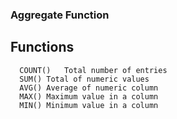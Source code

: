 ### Aggregate Function

## Functions
      COUNT()	Total number of entries
      SUM()	Total of numeric values
      AVG()	Average of numeric column
      MAX()	Maximum value in a column
      MIN()	Minimum value in a column
